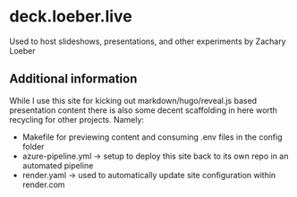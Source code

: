 # deck.loeber.live

Used to host slideshows,  presentations, and other experiments by Zachary Loeber

## Additional information

While I use this site for kicking out markdown/hugo/reveal.js based presentation content there is also some decent scaffolding in here worth recycling for other projects. Namely:
- Makefile for previewing content and consuming .env files in the config folder
- azure-pipeline.yml -> setup to deploy this site back to its own repo in an automated pipeline
- render.yaml -> used to automatically update site configuration within render.com
